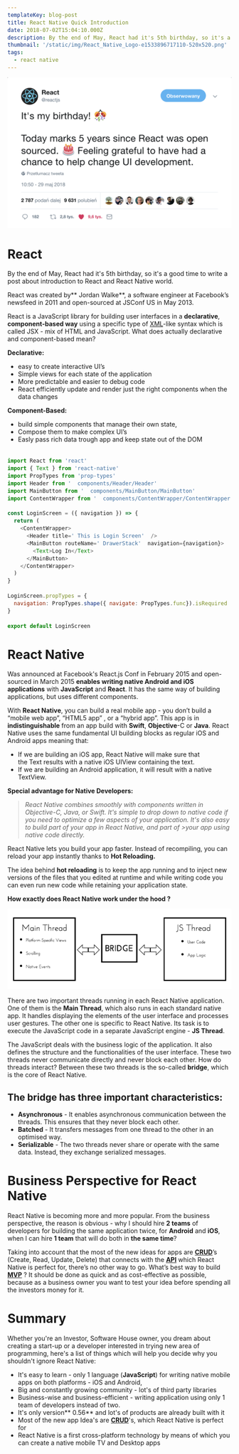 ```yaml
---
templateKey: blog-post
title: React Native Quick Introduction
date: 2018-07-02T15:04:10.000Z
description: By the end of May, React had it's 5th birthday, so it's a good time to write a post about introduction to React and React Native world.
thumbnail: '/static/img/React_Native_Logo-e1533896717110-520x520.png'
tags:
  - react native
---
```


![React on Twitter](../../../img/ReactOnTwitter.png)

# **React**

By the end of May, React had it's 5th birthday, so it's a good time to write a post about introduction to React and React Native world.

React was created by** Jordan Walke**, a software engineer at Facebook’s newsfeed in 2011 and open-sourced at JSConf US in May 2013.

React is a JavaScript library for building user interfaces in a **declarative**, **component-based way** using a specific type of [XML](https://www.w3schools.com/xml/)-like syntax which is called JSX - mix of HTML and JavaScript. What does actually declarative and component-based mean?

**Declarative:**

- easy to create interactive UI’s
- Simple views for each state of the application
- More predictable and easier to debug code
- React efficiently update and render just the right components when the data changes

**Component-Based:**

- build simple components that manage their own state,
- Compose them to make complex UI’s
- Easly pass rich data trough app and keep state out of the DOM

```javascript

import React from 'react'
import { Text } from 'react-native'
import PropTypes from 'prop-types'
import Header from '  components/Header/Header'
import MainButton from '  components/MainButton/MainButton'
import ContentWrapper from '  components/ContentWrapper/ContentWrapper'

const LoginScreen = ({ navigation }) => {
  return (
    <ContentWrapper>
      <Header title=' This is Login Screen'  />
      <MainButton routeName=' DrawerStack'  navigation={navigation}>
        <Text>Log In</Text>
      </MainButton>
    </ContentWrapper>
  )
}

LoginScreen.propTypes = {
  navigation: PropTypes.shape({ navigate: PropTypes.func}).isRequired
}

export default LoginScreen

```
# React Native

Was announced at Facebook's React.js Conf in February 2015 and open-sourced in March 2015 **enables writing native Android and iOS applications** with **JavaScript** and **React**. It has the same way of building applications, but uses different components.

With **React Native**, you can build a real mobile app - you don’t build a “mobile web app”, “HTML5 app” , or a “hybrid app”. This app is in **indistinguishable** from an app build with **Swift**, **Objective**-C or **Java**. React Native uses the same fundamental UI building blocks as regular iOS and Android apps meaning that:

- If we are building an iOS app, React Native will make sure that the Text results with a native iOS UIView containing the text.
- If we are building an Android application, it will result with a native TextView.

**Special advantage for Native Developers:**

> _React Native combines smoothly with components written in Objective-C, Java, or Swift. It's simple to drop down to native code if you need to optimize a few aspects of your application. It's also easy to build part of your app in React Native, and part of >your app using native code directly._

React Native lets you build your app faster. Instead of recompiling, you can reload your app instantly thanks to **Hot Reloading.**

The idea behind **hot reloading** is to keep the app running and to inject new versions of the files that you edited at runtime and while writing code you can even run new code while retaining your application state.

**How exactly does React Native work under the hood ?**

![Structure](../../../img/ReactNativegraph.png)

There are two important threads running in each React Native application. One of them is the **Main Thread**, which also runs in each standard native app. It handles displaying the elements of the user interface and processes user gestures. The other one is specific to React Native. Its task is to execute the JavaScript code in a separate JavaScript engine - **JS Thread**.

The JavaScript deals with the business logic of the application. It also defines the structure and the functionalities of the user interface. These two threads never communicate directly and never block each other.
How do threads interact? Between these two threads is the so-called **bridge**, which is the core of React Native.

## **The bridge has three important characteristics:**

- **Asynchronous** - It enables asynchronous communication between the threads. This ensures that they never block each other.
- **Batched** - It transfers messages from one thread to the other in an optimised way.
- **Serializable** - The two threads never share or operate with the same data. Instead, they exchange serialized messages.

# Business Perspective for React Native

React Native is becoming more and more popular. From the business perspective, the reason is obvious - why I should hire **2 teams** of developers for building the same application twice, for **Android** and **iOS**, when I can hire **1 team** that will do both in **the same time**?

Taking into account that the most of the new ideas for apps are [**CRUD**](https://www.codecademy.com/articles/what-is-crud)’s (Create, Read, Update, Delete) that connects with the [**API**](https://medium.freecodecamp.org/what-is-an-api-in-english-please-b880a3214a82)
which React Native is perfect for, there’s no other way to go. What’s best way to build [**MVP**](https://en.wikipedia.org/wiki/Minimum_viable_produc) ? It should be done as quick and as cost-effective as possible, because as a business owner you want to test your idea before spending all the investors money for it.

# Summary

Whether you're an Investor, Software House owner, you dream about creating a start-up or a developer interested in trying new area of programming, here's a list of things which will help you decide why you shouldn't ignore React Native:

- It's easy to learn - only 1 language (**JavaScript**) for writing native mobile apps on both platforms - iOS and Android,
- Big and constantly growing community - lot's of third party libraries
- Business-wise and business-efficient - writing application using only 1 team of developers instead of two.
- It's only version** 0.56** and lot's of products are already built with it
- Most of the new app Idea's are [**CRUD**](https://www.codecademy.com/articles/what-is-crud)'s, which React Native is perfect for
- React Native is a first cross-platform technology by means of which you can create a native mobile TV and Desktop apps
